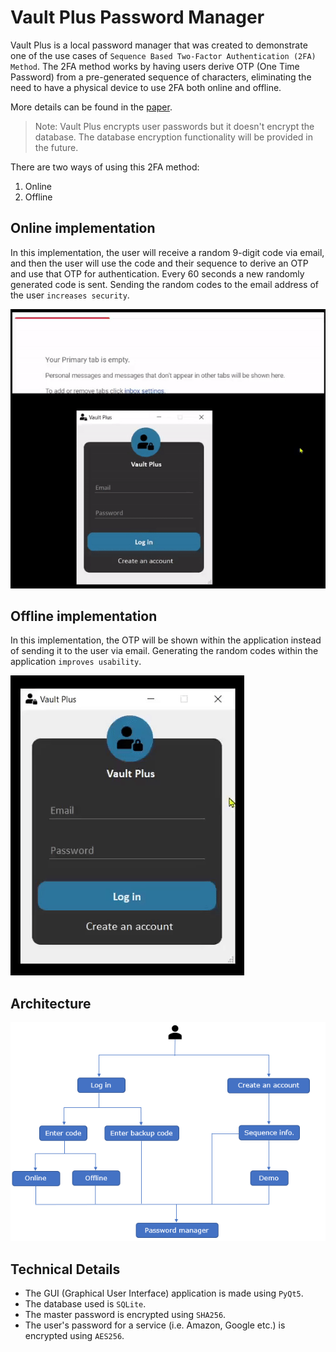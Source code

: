 # Vault Plus Password Manager

Vault Plus is a local password manager that was created to demonstrate one of the use cases of `Sequence Based Two-Factor Authentication (2FA) Method`. The 2FA method works by having users derive OTP (One Time Password) from a pre-generated sequence of characters, eliminating the need to have a physical device to use 2FA both online and offline. 

More details can be found in the [paper](https://link.springer.com/chapter/10.1007%2F978-3-030-60700-5_15).

> Note: Vault Plus encrypts user passwords but it doesn't encrypt the database. The database encryption functionality will be provided in the future.

There are two ways of using this 2FA method:
1. Online
2. Offline

## Online implementation

In this implementation, the user will receive a random 9-digit code via email, and then the user will use the code and their sequence to derive an OTP and use that OTP for authentication. Every 60 seconds a new randomly generated code is sent. Sending the random codes to the email address of the user `increases security`.

![](docs/gifs/online2FA.gif)

## Offline implementation

In this implementation, the OTP will be shown within the application instead of sending it to the user via email. Generating the random codes within the application `improves usability`.

![](docs/gifs/offline2FA.gif)

## Architecture

![](docs/images/architecture.png)

## Technical Details

* The GUI (Graphical User Interface) application is made using `PyQt5`.
* The database used is `SQLite`.
* The master password is encrypted using `SHA256`.
* The user's password for a service (i.e. Amazon, Google etc.) is encrypted using `AES256`.